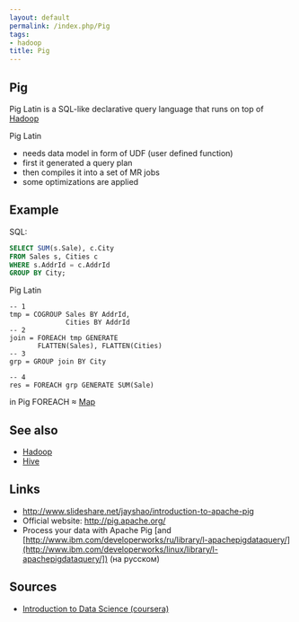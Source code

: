 ```yaml
---
layout: default
permalink: /index.php/Pig
tags:
- hadoop
title: Pig
---
```

## Pig
Pig Latin is a SQL-like declarative query language that runs on top of [Hadoop](Hadoop)

Pig Latin
- needs data model in form of UDF (user defined function)
- first it generated a query plan
- then compiles it into a set of MR jobs
- some optimizations are applied


## Example
SQL:

```sql
SELECT SUM(s.Sale), c.City 
FROM Sales s, Cities c
WHERE s.AddrId = c.AddrId
GROUP BY City;
```


Pig Latin
```text only
-- 1
tmp = COGROUP Sales BY AddrId,
              Cities BY AddrId
-- 2 
join = FOREACH tmp GENERATE 
       FLATTEN(Sales), FLATTEN(Cities)
-- 3
grp = GROUP join BY City

-- 4
res = FOREACH grp GENERATE SUM(Sale)
```

in Pig FOREACH $\approx$ [Map](MapReduce#Map_Function)


## See also
- [Hadoop](Hadoop)
- [Hive](Hive)

## Links
- http://www.slideshare.net/jayshao/introduction-to-apache-pig
- Official website: http://pig.apache.org/ 
- Process your data with Apache Pig [and [http://www.ibm.com/developerworks/ru/library/l-apachepigdataquery/](http://www.ibm.com/developerworks/linux/library/l-apachepigdataquery/]) (на русском)

## Sources
- [Introduction to Data Science (coursera)](Introduction_to_Data_Science_(coursera))
